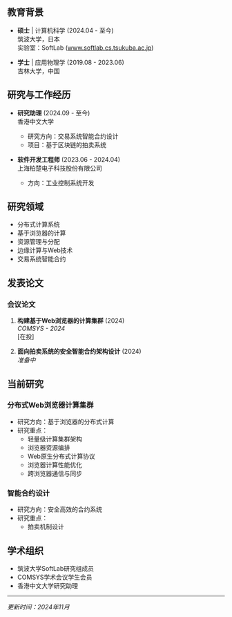## 教育背景

- **硕士** | 计算机科学 (2024.04 - 至今)  
  筑波大学，日本  
  实验室：SoftLab (www.softlab.cs.tsukuba.ac.jp)

- **学士** | 应用物理学 (2019.08 - 2023.06)  
  吉林大学，中国

## 研究与工作经历

- **研究助理** (2024.09 - 至今)  
  香港中文大学  
  - 研究方向：交易系统智能合约设计
  - 项目：基于区块链的拍卖系统

- **软件开发工程师** (2023.06 - 2024.04)  
  上海柏楚电子科技股份有限公司  
  - 方向：工业控制系统开发

## 研究领域
- 分布式计算系统
- 基于浏览器的计算
- 资源管理与分配
- 边缘计算与Web技术
- 交易系统智能合约

## 发表论文

### 会议论文
1. **构建基于Web浏览器的计算集群** (2024)  
   *COMSYS - 2024*  
   [在投]

2. **面向拍卖系统的安全智能合约架构设计** (2024)  
   *准备中*

## 当前研究

### 分布式Web浏览器计算集群
- 研究方向：基于浏览器的分布式计算
- 研究重点：
  - 轻量级计算集群架构
  - 浏览器资源编排
  - Web原生分布式计算协议
  - 浏览器计算性能优化
  - 跨浏览器通信与同步

### 智能合约设计
- 研究方向：安全高效的合约系统
- 研究重点：
  - 拍卖机制设计

## 学术组织
- 筑波大学SoftLab研究组成员
- COMSYS学术会议学生会员
- 香港中文大学研究助理

---
*更新时间：2024年11月*
